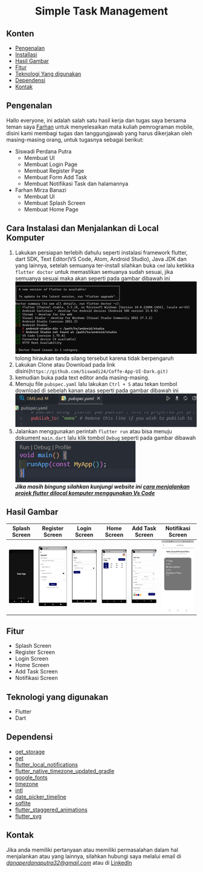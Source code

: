 <h1 align="center">
  Simple Task Management
</h1>

## Konten
- [Pengenalan](#pengenalan)
- [Installasi](#Cara-Instalasi-dan-Menjalankan-di-Local-Komputer)
- [Hasil Gambar](#Hasil-Gambar)
- [Fitur](#Fitur)
- [Teknologi Yang digunakan](#Teknologi-yang-digunakan)
- [Dependensi](#Dependensi)
- [Kontak](#Kontak)

## Pengenalan
Hallo everyone, ini adalah salah satu hasil kerja dan tugas saya bersama teman saya [Farhan](https://www.linkedin.com/in/farhan-mirza-banazi-510907236/) untuk menyelesaikan mata kuliah pemrograman mobile, disini kami membagi tugas dan tanggungjawab yang harus dikerjakan oleh masing-masing orang, untuk tugasnya sebagai berikut:
- Siswadi Perdana Putra
  - Membuat UI
  - Membuat Login Page
  - Membuat Register Page
  - Membuat Form Add Task
  - Membuat Notifikasi Task dan halamannya
- Farhan Mirza Banazi
    - Membuat UI
    - Membuat Splash Screen
    - Membuat Home Page

## Cara Instalasi dan Menjalankan di Local Komputer
1. Lakukan persiapan terlebih dahulu seperti instalasi framework flutter, dart SDK, Text Editor(VS Code, Atom, Android Studio), Java JDK dan yang lainnya, setelah semuanya ter-install silahkan buka `cmd` lalu ketikka `flutter doctor` untuk memastikan semuanya sudah sesuai, jika semuanya sesuai maka akan seperti pada gambar dibawah ini <br>
<img src="Demo/cmd flutter doctor.png"/> <br> tolong hiraukan tanda silang tersebut karena tidak berpengaruh
2. Lakukan Clone atau Download pada link disini(```https://github.com/Siswadi24/Coffe-App-UI-Dark.git)```
3. kemudian buka pada text editor anda masing-masing. 
4. Menuju file `pubspec.yaml` lalu lakukan `Ctrl + S` atau tekan tombol download di sebelah kanan atas seperti pada gambar dibawah ini<br><img src="Demo/pubyl.png"/>
5. Jalankan menggunakan perintah `flutter run` atau bisa menuju dokument `main.dart` lalu klik tombol `Debug` seperti pada gambar dibawah<br><img src="Demo/debug.png"/><br>
__*Jika masih bingung silahkan kunjungi website ini [cara menjalankan projek flutter dilocal komputer menggunakan Vs Code](https://piusaditya.medium.com/cara-clone-flutter-project-dari-github-menggunakan-visual-studio-code-3e165c2bef98)*__


## Hasil Gambar
Splash Screen | Register Screen | Login Screen | Home Screen | Add Task Screen | Notifikasi Screen
:----------:|:----------:| :----------:| :----------:| :----------:| :----------:
<img src="Demo/Aplikasi/SplashScreen.png"/> | <img src="Demo/Aplikasi/Register.png"/> | <img src="Demo/Aplikasi/Login.png"/> | <img src="Demo/Aplikasi/Home Page.png"/> | <img src="Demo/Aplikasi/Add Task.png"/> | <img src="Demo/Aplikasi/Notifikasi.JPG"/>
## Fitur
- Splash Screen
- Register Screen
- Login Screen
- Home Screen
- Add Task Screen
- Notifikasi Screen

## Teknologi yang digunakan
- Flutter
- Dart

## Dependensi
- [get_storage](https://pub.dev/packages/get_storage)
- [get](https://pub.dev/packages/get)
- [flutter_local_notifications](https://pub.dev/packages/flutter_local_notifications)
- [flutter_native_timezone_updated_gradle](https://pub.dev/packages/flutter_native_timezone_updated_gradle)
- [google_fonts](https://pub.dev/packages/google_fonts)
- [timezone](https://pub.dev/packages/timezone)
- [intl](https://pub.dev/packages/intl)
- [date_picker_timeline](https://pub.dev/packages/date_picker_timeline)
- [sqflite](https://pub.dev/packages/sqflite)
- [flutter_staggered_animations](https://pub.dev/packages/flutter_staggered_animations)
- [flutter_svg](https://pub.dev/packages/flutter_svg)

## Kontak
Jika anda memiliki pertanyaan atau memiliki permasalahan dalam hal menjalankan atau yang lainnya, silahkan hubungi saya melalui email di *danaperdanaputra32@gmail.com* atau di [LinkedIn](https://www.linkedin.com/in/siswadi-perdana-putra-0b670a22b/)